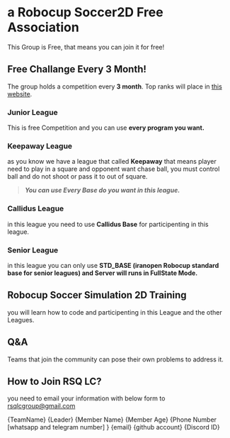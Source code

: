 # a Robocup Soccer2D Free Association
This Group is Free, that means you can join it for free!


## Free Challange Every 3 Month!
The group holds a competition every __3 month__.
Top ranks will place in [this website](https://rsqlcgroup.github.io/Competitions/ "RSQ LC").

### Junior League
This is free Competition and you can use __every program you want.__

### Keepaway League
as you know we have a league that called __Keepaway__ that means player need to play in a square and opponent want chase ball, you must control ball and do not shoot or pass it to out of square.

> ___You can use Every Base do you want in this league.___

### Callidus League
in this league you need to use __Callidus Base__ for participenting in this league.

### Senior League
in this league you can only use __STD_BASE (iranopen Robocup standard base for senior leagues)
and Server will runs in FullState Mode.__

## Robocup Soccer Simulation 2D Training
you will learn how to code and participenting in this League and the other Leagues.

## Q&A
Teams that join the community can pose their own problems to address it.

## How to Join RSQ LC?
you need to email your information with below form to rsqlcgroup@gmail.com

{TeamName}
{Leader}
{Member Name} {Member Age} {Phone Number [whatsapp and telegram number] } {email} {github account} {Discord ID}


